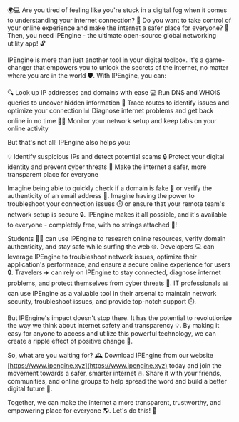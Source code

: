 🌍💻 Are you tired of feeling like you're stuck in a digital fog when it comes to understanding your internet connection? 🤔 Do you want to take control of your online experience and make the internet a safer place for everyone? 💪 Then, you need IPEngine - the ultimate open-source global networking utility app! 🔓

IPEngine is more than just another tool in your digital toolbox. It's a game-changer that empowers you to unlock the secrets of the internet, no matter where you are in the world 🛡️. With IPEngine, you can:

🔍 Look up IP addresses and domains with ease
💻 Run DNS and WHOIS queries to uncover hidden information
📍 Trace routes to identify issues and optimize your connection
📊 Diagnose internet problems and get back online in no time
🕵️‍♂️ Monitor your network setup and keep tabs on your online activity

But that's not all! IPEngine also helps you:

💡 Identify suspicious IPs and detect potential scams
🔒 Protect your digital identity and prevent cyber threats
💯 Make the internet a safer, more transparent place for everyone

Imagine being able to quickly check if a domain is fake 🚫 or verify the authenticity of an email address 💸. Imagine having the power to troubleshoot your connection issues ⏱️ or ensure that your remote team's network setup is secure 🔒. IPEngine makes it all possible, and it's available to everyone - completely free, with no strings attached 🎁!

Students 👩‍🏫 can use IPEngine to research online resources, verify domain authenticity, and stay safe while surfing the web 🌐. Developers 💻 can leverage IPEngine to troubleshoot network issues, optimize their application's performance, and ensure a secure online experience for users 🔒. Travelers ✈️ can rely on IPEngine to stay connected, diagnose internet problems, and protect themselves from cyber threats 💪. IT professionals 📊 can use IPEngine as a valuable tool in their arsenal to maintain network security, troubleshoot issues, and provide top-notch support ⏱️.

But IPEngine's impact doesn't stop there. It has the potential to revolutionize the way we think about internet safety and transparency 💡. By making it easy for anyone to access and utilize this powerful technology, we can create a ripple effect of positive change 🌊.

So, what are you waiting for? 🕰️ Download IPEngine from our website [https://www.ipengine.xyz](https://www.ipengine.xyz) today and join the movement towards a safer, smarter internet 🔥. Share it with your friends, communities, and online groups to help spread the word and build a better digital future 🌟.

Together, we can make the internet a more transparent, trustworthy, and empowering place for everyone 🌎. Let's do this! 💪